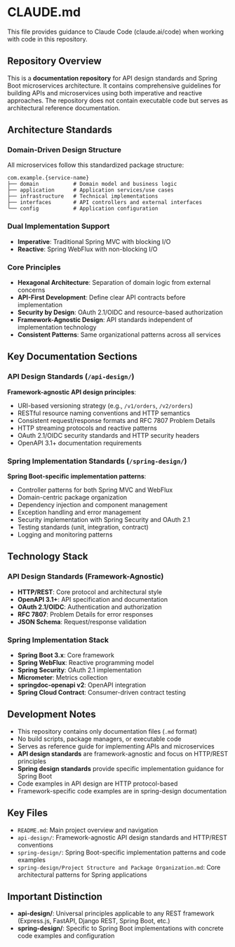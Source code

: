 # CLAUDE.md

This file provides guidance to Claude Code (claude.ai/code) when working with code in this repository.

## Repository Overview

This is a **documentation repository** for API design standards and Spring Boot microservices architecture. It contains comprehensive guidelines for building APIs and microservices using both imperative and reactive approaches. The repository does not contain executable code but serves as architectural reference documentation.

## Architecture Standards

### Domain-Driven Design Structure
All microservices follow this standardized package structure:

```
com.example.{service-name}
├── domain           # Domain model and business logic
├── application      # Application services/use cases
├── infrastructure   # Technical implementations
├── interfaces       # API controllers and external interfaces
└── config           # Application configuration
```

### Dual Implementation Support
- **Imperative**: Traditional Spring MVC with blocking I/O
- **Reactive**: Spring WebFlux with non-blocking I/O

### Core Principles
- **Hexagonal Architecture**: Separation of domain logic from external concerns
- **API-First Development**: Define clear API contracts before implementation
- **Security by Design**: OAuth 2.1/OIDC and resource-based authorization
- **Framework-Agnostic Design**: API standards independent of implementation technology
- **Consistent Patterns**: Same organizational patterns across all services

## Key Documentation Sections

### API Design Standards (`/api-design/`)
**Framework-agnostic API design principles**:
- URI-based versioning strategy (e.g., `/v1/orders`, `/v2/orders`)
- RESTful resource naming conventions and HTTP semantics
- Consistent request/response formats and RFC 7807 Problem Details
- HTTP streaming protocols and reactive patterns
- OAuth 2.1/OIDC security standards and HTTP security headers
- OpenAPI 3.1+ documentation requirements

### Spring Implementation Standards (`/spring-design/`)
**Spring Boot-specific implementation patterns**:
- Controller patterns for both Spring MVC and WebFlux
- Domain-centric package organization
- Dependency injection and component management
- Exception handling and error management
- Security implementation with Spring Security and OAuth 2.1
- Testing standards (unit, integration, contract)
- Logging and monitoring patterns

## Technology Stack

### API Design Standards (Framework-Agnostic)
- **HTTP/REST**: Core protocol and architectural style
- **OpenAPI 3.1+**: API specification and documentation
- **OAuth 2.1/OIDC**: Authentication and authorization
- **RFC 7807**: Problem Details for error responses
- **JSON Schema**: Request/response validation

### Spring Implementation Stack
- **Spring Boot 3.x**: Core framework
- **Spring WebFlux**: Reactive programming model
- **Spring Security**: OAuth 2.1 implementation
- **Micrometer**: Metrics collection
- **springdoc-openapi v2**: OpenAPI integration
- **Spring Cloud Contract**: Consumer-driven contract testing

## Development Notes

- This repository contains only documentation files (`.md` format)
- No build scripts, package managers, or executable code
- Serves as reference guide for implementing APIs and microservices
- **API design standards** are framework-agnostic and focus on HTTP/REST principles
- **Spring design standards** provide specific implementation guidance for Spring Boot
- Code examples in API design are HTTP protocol-based
- Framework-specific code examples are in spring-design documentation

## Key Files

- `README.md`: Main project overview and navigation
- `api-design/`: Framework-agnostic API design standards and HTTP/REST conventions
- `spring-design/`: Spring Boot-specific implementation patterns and code examples
- `spring-design/Project Structure and Package Organization.md`: Core architectural patterns for Spring applications

## Important Distinction

- **api-design/**: Universal principles applicable to any REST framework (Express.js, FastAPI, Django REST, Spring Boot, etc.)
- **spring-design/**: Specific to Spring Boot implementations with concrete code examples and configuration